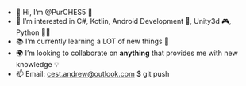 - 👋 Hi, I’m @PurCHES5 🐧
- 👀 I’m interested in C#, Kotlin, Android Development 📱, Unity3d 🎮, Python 👨‍💻
- 📚 I’m currently learning a LOT of new things 🧾
- 🌍 I’m looking to collaborate on <b>anything</b> that provides me with new knowledge 💡
- 📫 Email: cest.andrew@outlook.com
$ git push

<!---
PurCHES5/PurCHES5 is a ✨ special ✨ repository because its `README.md` (this file) appears on your GitHub profile.
You can click the Preview link to take a look at your changes.
--->
